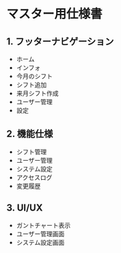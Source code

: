 # マスター用仕様書

## 1. フッターナビゲーション

- ホーム
- インフォ
- 今月のシフト
- シフト追加
- 来月シフト作成
- ユーザー管理
- 設定

## 2. 機能仕様

- シフト管理
- ユーザー管理
- システム設定
- アクセスログ
- 変更履歴

## 3. UI/UX

- ガントチャート表示
- ユーザー管理画面
- システム設定画面
